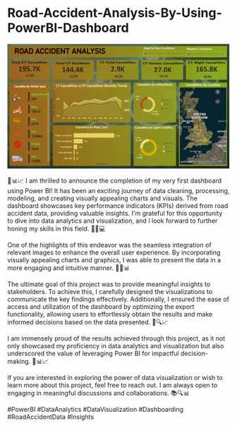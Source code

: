 # Road-Accident-Analysis-By-Using-PowerBI-Dashboard
![logo](https://github.com/jaisbhavana/Road-Accident-Analysis-By-Using-PowerBI-Dashboard/blob/main/powerbipro1.png)


🎉📊📈 I am thrilled to announce the completion of my very first dashboard using Power BI! It has been an exciting journey of data cleaning, processing, modeling, and creating visually appealing charts and visuals. The dashboard showcases key performance indicators (KPIs) derived from road accident data, providing valuable insights. I'm grateful for this opportunity to dive into data analytics and visualization, and I look forward to further honing my skills in this field. 🚀💡💻

One of the highlights of this endeavor was the seamless integration of relevant images to enhance the overall user experience. By incorporating visually appealing charts and graphics, I was able to present the data in a more engaging and intuitive manner. 🌈📸📊

The ultimate goal of this project was to provide meaningful insights to stakeholders. To achieve this, I carefully designed the visualizations to communicate the key findings effectively. Additionally, I ensured the ease of access and utilization of the dashboard by optimizing the export functionality, allowing users to effortlessly obtain the results and make informed decisions based on the data presented. 🎯🔍📈

I am immensely proud of the results achieved through this project, as it not only showcased my proficiency in data analytics and visualization but also underscored the value of leveraging Power BI for impactful decision-making. 💪📊📈

If you are interested in exploring the power of data visualization or wish to learn more about this project, feel free to reach out. I am always open to engaging in meaningful discussions and collaborations. 📚🔍📊

#PowerBI #DataAnalytics #DataVisualization #Dashboarding #RoadAccidentData #Insights
